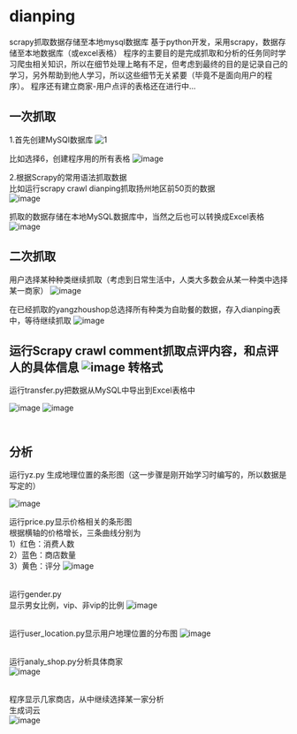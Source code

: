 # dianping
scrapy抓取数据存储至本地mysql数据库
基于python开发，采用scrapy，数据存储至本地数据库（或excel表格）
程序的主要目的是完成抓取和分析的任务同时学习爬虫相关知识，所以在细节处理上略有不足，但考虑到最终的目的是记录自己的学习，另外帮助到他人学习，所以这些细节无关紧要（毕竟不是面向用户的程序）。
程序还有建立商家-用户点评的表格还在进行中...

一次抓取
------
1.首先创建MySQl数据库
![1](https://raw.githubusercontent.com/bsns/dianping/master/images/1.png)

比如选择6，创建程序用的所有表格
![image](https://raw.githubusercontent.com/bsns/dianping/master/images/2.png)


2.根据Scrapy的常用语法抓取数据
<br>
比如运行scrapy crawl dianping抓取扬州地区前50页的数据
<br>
![image](https://raw.githubusercontent.com/bsns/dianping/master/images/3.png)

抓取的数据存储在本地MySQL数据库中，当然之后也可以转换成Excel表格
![image](https://raw.githubusercontent.com/bsns/dianping/master/images/4.png)

二次抓取
------
用户选择某种种类继续抓取（考虑到日常生活中，人类大多数会从某一种类中选择某一商家）
![image](https://raw.githubusercontent.com/bsns/dianping/master/images/5.png)

在已经抓取的yangzhoushop总选择所有种类为自助餐的数据，存入dianping表中，等待继续抓取
![image](https://raw.githubusercontent.com/bsns/dianping/master/images/6.png)

运行Scrapy crawl comment抓取点评内容，和点评人的具体信息
![image](https://raw.githubusercontent.com/bsns/dianping/master/images/7.png)
转格式
-----
运行transfer.py把数据从MySQL中导出到Excel表格中

![image](https://raw.githubusercontent.com/bsns/dianping/master/images/8.png)
![image](https://raw.githubusercontent.com/bsns/dianping/master/images/9.png)

<br>分析<br>
---
运行yz.py 生成地理位置的条形图（这一步骤是刚开始学习时编写的，所以数据是写定的）

![image](https://raw.githubusercontent.com/bsns/dianping/master/images/10.png)

运行price.py显示价格相关的条形图
<br>
根据横轴的价格增长，三条曲线分别为
<br>1）红色：消费人数
<br>2）蓝色：商店数量
<br>3）黄色：评分
![image](https://raw.githubusercontent.com/bsns/dianping/master/images/11.png)

<br>运行gender.py
<br>显示男女比例，vip、非vip的比例
![image](https://raw.githubusercontent.com/bsns/dianping/master/images/12.png)

<br>运行user_location.py显示用户地理位置的分布图
![image](https://raw.githubusercontent.com/bsns/dianping/master/images/13.png)

<br>运行analy_shop.py分析具体商家<br>
![image](https://raw.githubusercontent.com/bsns/dianping/master/images/14.png)

<br>程序显示几家商店，从中继续选择某一家分析
<br>生成词云<br>
![image](https://raw.githubusercontent.com/bsns/dianping/master/images/15.png)
